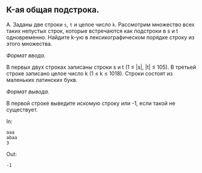 ## K-ая общая подстрока.

A. Заданы две строки `s`, `t` и целое число `k`. Рассмотрим множество всех таких непустых строк, которые встречаются как подстроки в s и t одновременно. Найдите k-ую в лексикографическом порядке строку из этого множества.

*Формат ввода.*

В первых двух строках записаны строки s и t (1 ≤ |s|, |t| ≤ 105). В третьей строке записано целое число k (1 ≤ k ≤ 1018). Строки состоят из маленьких латинских букв.

*Формат вывода.*

В первой строке выведите искомую строку или -1, если такой не существует.

In:
```
aaa
abaa
3
```
Out:
```
-1
```
